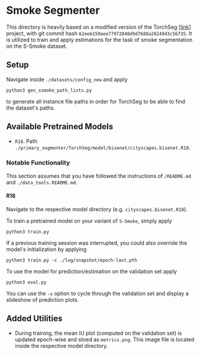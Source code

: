 # Smoke Segmenter

This directory is heavily based on a modified version of the TorchSeg [[link](https://github.com/ycszen/TorchSeg)] project, with git commit hash `62eeb159aee77972048d9d7688a28249d3c56735`. It is utilized to train and apply estimations for the task of smoke segmentation on the S-Smoke dataset.

## Setup

Navigate inside `./datasets/config_new` and apply
```
python3 gen_ssmoke_path_lists.py
```
to generate all instance file paths in order for TorchSeg to be able to find the dataset's paths.

## Available Pretrained Models

- `R18`. Path `./primary_segmenter/TorchSeg/model/bisenet/cityscapes.bisenet.R18`.

### Notable Functionality

This section assumes that you have followed the instructions of `/README.md` and `./data_tools.README.md`.

#### R18

Navigate to the respective model directory (e.g. `cityscapes.bisenet.R18`).

To train a pretrained model on your variant of `S-Smoke`, simply apply
```
python3 train.py
```
If a previous training session was interrupted, you could also override the model's initialization by applying
```
python3 train.py -c ./log/snapshot/epoch-last.pth
```
To use the model for prediction/estimation on the validation set apply
```
python3 eval.py
```
You can use the `-s` option to cycle through the validation set and display a slideshow of prediction plots.

<!-- {fig0.png} -->

## Added Utilities

- During training, the mean IU plot (computed on the validation set) is updated epoch-wise and stoed as `metrics.png`. This image file is located inside the respective model directory.